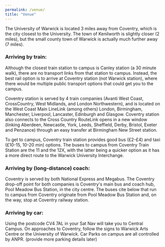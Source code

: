 ```yaml
---
permalink: /venue/
title: "Venue"
---
```


The University of Warwick is located 3 miles away from Coventry, which is the city closest to the University. The town of Kenilworth is slightly closer (2 miles), but the small county town of Warwick is actually much further away (7 miles).

### Arriving by train:

Although the closest train station to campus is Canley station (a 30 minute walk), there are no transport links from that station to campus. Instead, the best rail option is to arrive at Coventry station (not Warwick station), where there would be multiple public transport options that could get you to the campus.

Coventry station is served by 4 train companies (Avanti West Coast, CrossCountry, West Midlands, and London Northwestern), and is located on the West Coast Main LineLink (among others) London, Birmingham, Manchester, Liverpool, Lancaster, Edinburgh and Glasgow. Coventry station also connects to the Cross Country RouteLink opens in a new window (linking Aberdeen, Newcastle, York, Leeds, Sheffield, Derby, Bristol, Exeter and Penzance) through an easy transfer at Birmingham New Street station.


To get to campus, Coventry train station provides good bus (£2-£4) and taxi (£10-15, 10-20 min) options. The buses to campus from Coventry Train Station are the 11 and the 12X, with the latter being a quicker option as it has a more direct route to the Warwick University Interchange.


### Arriving by (long-distance) coach:

Coventry is served by both National Express and Megabus. The Coventry drop-off point for both companies is Coventry's main bus and coach hub, Pool Meadow Bus Station, in the city centre. The buses cite below that run to campus from Coventry originate from Pool Meadow Bus Station and, on the way, stop at Coventry railway station.

### Arriving by car:

Using the postcode CV4 7AL in your Sat Nav will take you to Central Campus. On approaches to Coventry, follow the signs to Warwick Arts Centre or the University of Warwick. Car Parks on campus are all controlled by ANPR. (provide more parking details later)
